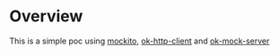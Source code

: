 # Overview

This is a simple poc using [mockito], [ok-http-client] and [ok-mock-server]

[mockito]: https://site.mockito.org/
[ok-http-client]: http://square.github.io/okhttp/
[ok-mock-server]: https://github.com/square/okhttp/tree/master/mockwebserver
